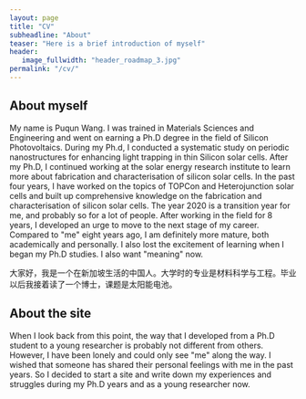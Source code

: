 ```yaml
---
layout: page
title: "CV"
subheadline: "About"
teaser: "Here is a brief introduction of myself"
header:
   image_fullwidth: "header_roadmap_3.jpg"
permalink: "/cv/"
---
```


## About myself

My name is Puqun Wang. I was trained in Materials Sciences and Engineering and went on earning a Ph.D degree in the field of Silicon Photovoltaics. During my Ph.d, I conducted a systematic study on periodic nanostructures for enhancing light trapping in thin Silicon solar cells. After my Ph.D, I continued working at the solar energy research institute to learn more about fabrication and characterisation of silicon solar cells. In the past four years, I have worked on the topics of TOPCon and Heterojunction solar cells and built up comprehensive knowledge on the fabrication and characterisation of silicon solar cells. 
The year 2020 is a transition year for me, and probably so for a lot of people. After working in the field for 8 years, I developed an urge to move to the next stage of my career. Compared to "me" eight years ago, I am definitely more mature, both academically and personally. I also lost the excitement of learning when I began my Ph.D studies. I also want "meaning" now. 

大家好，我是一个在新加坡生活的中国人。大学时的专业是材料科学与工程。毕业以后我接着读了一个博士，课题是太阳能电池。
## About the site
When I look back from this point, the way that I developed from a Ph.D student to a young researcher is probably not different from others. However, I have been lonely and could only see "me" along the way. I wished that someone has shared their personal feelings with me in the past years. So I decided to start a site and write down my experiences and struggles during my Ph.D years and as a young researcher now. 

